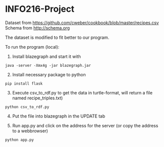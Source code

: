 # INFO216-Project

Dataset from https://github.com/cweber/cookbook/blob/master/recipes.csv  
Schema from http://schema.org

The dataset is modified to fit better to our program.

To run the program (local): 
1. Install blazegraph and start it with 

```java -server -Xmx4g -jar blazegraph.jar```


2. Install necessary package to python 

```pip install flask```


3. Execute csv_to_rdf.py to get the data in turtle-format, will return a file named recipe_triples.txt)

```python csv_to_rdf.py```


4. Put the file into blazegraph in the UPDATE tab


5. Run app.py and click on the address for the server (or copy the address to a webbrowser)

```python app.py```
